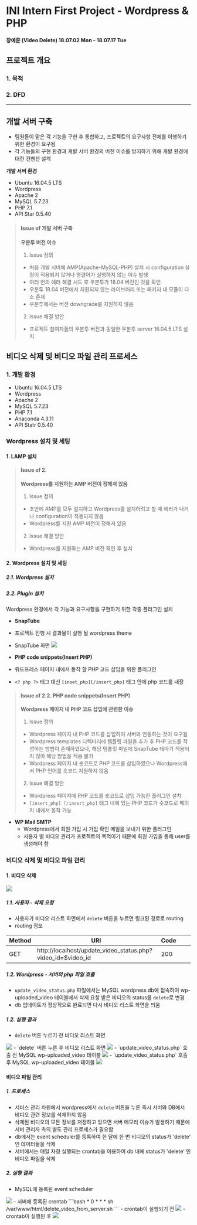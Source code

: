 # INI Intern First Project - Wordpress & PHP
**장예훈 (Video Delete)
18.07.02 Mon - 18.07.17 Tue**
## 프로젝트 개요
### 1. 목적
### 2. DFD

**************************************

##  개발 서버 구축
- 팀원들이 맡은 각 기능을 구현 후 통합하고, 프로젝트의 요구사항 전체를 이행하기 위한 환경이 요구됨
- 각 기능들의 구현 환경과 개발 서버 환경의 버전 이슈를 방지하기 위해 개발 환경에 대한 컨벤션 설계

**개발 서버 환경**
- Ubuntu 16.04.5 LTS
- Wordpress
- Apache 2
- MySQL 5.7.23
- PHP 7.1
- API Star 0.5.40

> #### Issue of 개발 서버 구축
> **우분투 버전 이슈**
> 1. Issue 정의
>  -  처음 개발 서버에 AMP(Apache-MySQL-PHP) 설치 시 configuration 설정이 적용되지 않거나 명령어가 실행하지 않는 이슈 발생
>  - 여러 번의 에러 해결 시도 후 우분투가 18.04 버전인 것을 확인
>  - 우분투 18.04 버전에서 지원되지 않는 라이브러리 또는 패키지 내 모듈이 다소 존재
>  - 우분투에서는 버전 downgrade를 지원하지 않음
> 2. Issue 해결 방안
>  - 프로젝트 참여자들의 우분투 버전과 동일한 우분투 server 16.04.5 LTS 설치

## 비디오 삭제 및 비디오 파일 관리 프로세스
### 1. 개발 환경
- Ubuntu 16.04.5 LTS
- Wordpress
- Apache 2
- MySQL 5.7.23
- PHP 7.1
- Anaconda 4.3.11
- API Statr 0.5.40

### Wordpress 설치 및 세팅
#### 1. LAMP 설치
> #### Issue of 2.
> **Wordpress를 지원하는 AMP 버전이 정해져 있음**
> 1. Issue 정의
>  - 초반에 AMP를 모두 설치하고 Wordpress를 설치하려고 할 때 에러가 나거나 configuration이 적용되지 않음
>  - Wordpress를 지원 AMP 버전이 정해져 있음
> 2. Issue 해결 방안
>  - Wordpress를 지원하는 AMP 버전 확인 후 설치

#### 2. Wordpress 설치 및 세팅
##### 2.1. Wordpress 설치
##### 2.2. PlugIn 설치
Wordpress 환경에서 각 기능과 요구사항을 구현하기 위한 각종 플러그인 설치

- **SnapTube**
 - 프로젝트 진행 시 결과물이 실행 될 wordpress theme
 - SnapTube 화면
   <img src="https://i.imgur.com/nSKaHdb.png"/>

- **PHP code snippets(Insert PHP)**
 - 워드프레스 페이지 내에서 동작 할 PHP 코드 삽입을 위한 플러그인
 - `<? php ?>` 태그 대신 `[inset_php][/insert_php]` 태그 안에 php 코드를 내장

> #### Issue of 2.2. PHP code snippets(Insert PHP)
> **Wordpress 페이지 내 PHP 코드 삽입에 관련한 이슈**
> 1. Issue 정의
>  - Wordpress 페이지 내 PHP 코드를 삽입하여 서버와 연동하는 것이 요구됨
>  - Wordpress templates 디렉터리에 템플릿 파일을 추가 후 PHP 코드를 작성하는 방법이 존재하였으나, 해당 템플릿 파일에 SnapTube 테마가 적용되지 않아 해당 방법을 적용 불가
>  - Wordpress 페이지 내 숏코드로 PHP 코드를 삽입하였으나 Wordpress에서 PHP 언어를 숏코드 지원하지 않음
> 2. Issue 해결 방안
>  - Wordpress 페이지에 PHP 코드를 숏코드로 삽입 가능한 플러그인 설치
>  - `[insert_php] [/insert_php]` 태그 내에 있는 PHP 코드가 숏코드로 페이지 내에서 동작 가능

- **WP Mail SMTP**
  - Wordpress에서 회원 가입 시 가입 확인 메일을 보내기 위한 플러그인
  - 사용자 별 비디오 관리가 프로젝트의 목적이기 때문에 회원 가입을 통해 user를 생성해야 함


### 비디오 삭제 및 비디오 파일 관리
#### 1. 비디오 삭제
<img src="https://i.imgur.com/k7exUSo.png"/>

##### 1.1. 사용자 - 삭제 요청
- 사용자가 비디오 리스트 화면에서 `delete` 버튼을 누르면 링크된 경로로 routing
- routing 정보

|  Method  |  URI  |  Code  |    |   |
|---|---|---|---|---|
|  GET  |  http://localhost/update_video_status.php?video_id=$video_id  |  200  |   |   |

##### 1.2. Wordpress - 서버의 php 파일 호출
- `update_video_status.php` 파일에서는 MySQL wordpress db에 접속하여 wp-uploaded_video 테이블에서 삭제 요청 받은 비디오의 status를 `delete`로 변경
- db 업데이트가 정상적으로 완료되면 다시 비디오 리스트 화면을 띄움  

##### 1.2. 실행 결과
- `delete` 버튼 누르기 전 비디오 리스트 화면
<img src="https://i.imgur.com/rJI8Iea.png"/>
- `delete` 버튼 누른 후 비디오 리스트 화면
<img src="https://i.imgur.com/KdjTyRy.png"/>
- `update_video_status.php` 호출 전 MySQL wp-uploaded_video 테이블
<img src="https://i.imgur.com/IYqgzN9.png"/>
- `update_video_status.php` 호출 후 MySQL wp-uploaded_video 테이블
<img src="https://i.imgur.com/ax9Mgqi.png"/>

#### 비디오 파일 관리
##### 1. 프로세스
- 서비스 관리 차원에서 wordpress에서 `delete` 버튼을 누른 즉시 서버와 DB에서 비디오 관련 정보를 삭제하지 않음
- 삭제된 비디오의 모든 정보를 저장하고 있으면 서버 메모리 이슈가 발생하기 때문에 서버 관리자 측의 별도 관리 프로세스가 필요함
- db에서는 event scheduler를 등록하여 한 달에 한 번 비디오의 status가 'delete' 인 데이터들을 삭제
- 서버에서는 매일 자정 실행되는 crontab을 이용하여 db 내에 status가 'delete' 인 비디오 파일을 삭제

##### 2. 실행 결과
- MySQL에 등록된 event scheduler
<img src="https://i.imgur.com/67Y9EEm.png"/>
- 서버에 등록된 crontab
```bash
 * 0 * * * sh /var/www/html/delete_video_from_server.sh
```
- crontab이 실행되기 전
<img src="https://i.imgur.com/Wb5Hbir.png"/>
- crontab이 실행된 후
<img src="https://i.imgur.com/4enTPuO.png"/>
